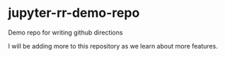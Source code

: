 # jupyter-rr-demo-repo
Demo repo for writing github directions

I will be adding more to this repository as we learn about more features.
